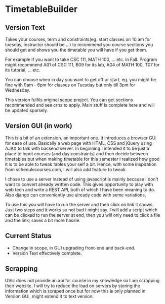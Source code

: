 # TimetableBuilder

## Version Text

Takes your courses, term and constraints(eg. start classes on 10 am for tuesday, instructor should be ...) to recommend you course sections you should get and shows you the timetable you will have if you get them.

For example if you want to take CSC 111, MATH 100, ... etc. in Fall. Program might recommend A01 of CSC 111, B09 for its lab, A04 of MATH 100, T07 for its tutorial, ... etc.

You can choose when in day you want to get off or start, eg. you might be fine with 9am - 6pm for classes on Tuesday but only till 3pm for Wednesday.

This version fulfils original scope project. You can get sections recommended and see crns to apply. Main stuff is complete here and will be updated sparsely.

## Version GUI (in work)

This is a bit of an extension, an important one. It introduces a browser GUI for ease of use. Basically a web page with HTML, CSS and jQuery using AJAX to talk with backend server. In beginning I intended it to be just a place to input courses (and day constraints) and then decide between timetables but when making timetable for this semester I realized how good it is to be able to tweak tables your self a bit. Hence, with some inspiration from schedulecourses.com, I will also add feature to tweak.

I chose to use a server instead of using javascript is mainly because I don't want to convert already written code. This gives opportunity to play with web tech and write a REST API, both of which I have been meaning to do. Also django can conveniently use already code with some variations.

To use this you will have to run the server and then click on link it shows. Just two steps and it works so not bad I might say. I will add a script which can be clicked to run the server at end, then you will only need to click a file and the link; saves a bit more hassle.

## Current Status

- Change in scope, in GUI upgrading front-end and back-end.
- Version Text effectively complete.

## Scrapping

UVic does not provide an api for course in my knowledge so I am scrapping their website. I will try to reduce the load on servers by storing the information which is scraped once but for now this is only planned in Version GUI, might extend it to text version.
